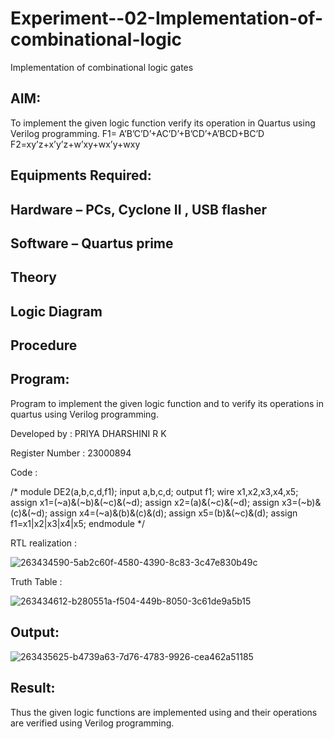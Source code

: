 # Experiment--02-Implementation-of-combinational-logic
Implementation of combinational logic gates
 
## AIM:
To implement the given logic function verify its operation in Quartus using Verilog programming.
 F1= A’B’C’D’+AC’D’+B’CD’+A’BCD+BC’D
F2=xy’z+x’y’z+w’xy+wx’y+wxy
 
## Equipments Required:
## Hardware – PCs, Cyclone II , USB flasher
## Software – Quartus prime

## Theory
 
## Logic Diagram
## Procedure
## Program:

Program to implement the given logic function and to verify its operations in quartus using Verilog programming.

Developed by : PRIYA DHARSHINI R K 

Register Number : 23000894

Code :

/*
module DE2(a,b,c,d,f1);
input a,b,c,d;
output f1;
wire x1,x2,x3,x4,x5;
assign x1=(~a)&(~b)&(~c)&(~d);
assign x2=(a)&(~c)&(~d);
assign x3=(~b)&(c)&(~d);
assign x4=(~a)&(b)&(c)&(d);
assign x5=(b)&(~c)&(d);
assign f1=x1|x2|x3|x4|x5;
endmodule
*/

RTL realization :

![263434590-5ab2c60f-4580-4390-8c83-3c47e830b49c](https://github.com/rkpriyadharshini0420/Experiment--02-Implementation-of-combinational-logic-/assets/151533322/b3742100-d383-43be-a0f0-4fabcba7f385)

Truth Table : 

![263434612-b280551a-f504-449b-8050-3c61de9a5b15](https://github.com/rkpriyadharshini0420/Experiment--02-Implementation-of-combinational-logic-/assets/151533322/31f4889d-997d-4e6d-bfdf-0e07fd4d2dd3)

## Output:

![263435625-b4739a63-7d76-4783-9926-cea462a51185](https://github.com/rkpriyadharshini0420/Experiment--02-Implementation-of-combinational-logic-/assets/151533322/24aa49b9-ad66-48ea-bf39-bb4f9c4483dd)

## Result:
Thus the given logic functions are implemented using  and their operations are verified using Verilog programming.
